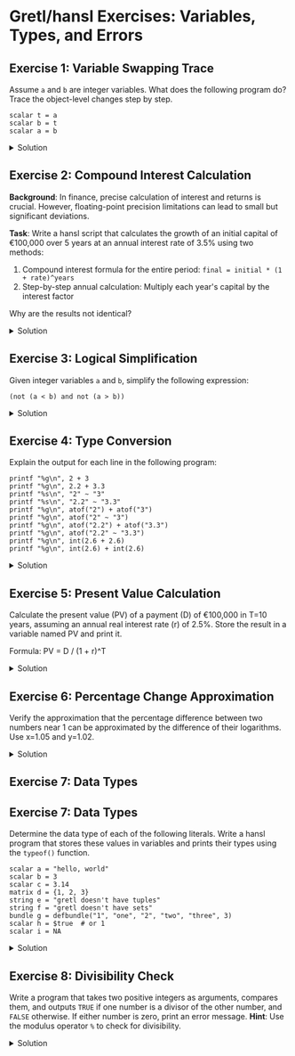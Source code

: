 # Gretl/hansl Exercises: Variables, Types, and Errors

## Exercise 1: Variable Swapping Trace

Assume `a` and `b` are integer variables. What does the following program do? Trace the object-level changes step by step.

```hansl
scalar t = a
scalar b = t
scalar a = b
```

<details>
<summary>Solution</summary>
# Initial state:
#   a contains an integer value
#   b contains an integer value

# After line 1 (t = a):
#   t points to the same value as a

# After line 2 (b = t):
#   b now points to the same value as t (and thus a)
#   The original value of b is overwritten

# After line 3 (a = b):
#   a continues to point to the same value since b already points to a's value

# Conclusion:
# This code does not actually swap values but makes all three variables (a, b, t)
# reference the original value of a. The original value of b is lost.
</details>

## Exercise 2: Compound Interest Calculation

**Background**: In finance, precise calculation of interest and returns is crucial. However, floating-point precision limitations can lead to small but significant deviations.

**Task**: Write a hansl script that calculates the growth of an initial capital of €100,000 over 5 years at an annual interest rate of 3.5% using two methods:
1. Compound interest formula for the entire period: `final = initial * (1 + rate)^years`
2. Step-by-step annual calculation: Multiply each year's capital by the interest factor

Why are the results not identical?

<details>
<summary>Solution</summary>
<pre><code class="language-hansl"># compound_interest_calculation.inp
# Method 1: Using compound interest formula
scalar initial = 100000
scalar rate = 0.035
scalar years = 5
scalar final_compound = initial * (1 + rate)^years
printf "Compound formula result: %.2f\n", final_compound
</code></pre>
<pre><code class="language-hansl"># Method 2: Step-by-step calculation
scalar capital = initial
loop i=1..5
    scalar capital = capital * (1 + rate)
endloop
printf "Step-by-step result: %.2f\n", capital
</code></pre>
<pre><code class="language-hansl"># Explanation for the difference
printf "Difference: %.10f\n", final_compound - capital
</code></pre>

The results differ slightly due to floating-point arithmetic precision limitations.
With the compound formula, we perform one exponentiation and one multiplication.
In the step-by-step approach, we perform 5 multiplications sequentially.
Each operation introduces a tiny rounding error, and these errors accumulate differently.
</details>

## Exercise 3: Logical Simplification

Given integer variables `a` and `b`, simplify the following expression:

```
(not (a < b) and not (a > b))
```

<details>
<summary>Solution</summary>
The expression simplifies to:
`(a == b)`

**Explanation**
"not (a < b) and not (a > b)" means "a is not less than b and a is not greater than b" which is equivalent to "a equals b"
</details>

## Exercise 4: Type Conversion

Explain the output for each line in the following program:

```hansl
printf "%g\n", 2 + 3
printf "%g\n", 2.2 + 3.3
printf "%s\n", "2" ~ "3"
printf "%s\n", "2.2" ~ "3.3"
printf "%g\n", atof("2") + atof("3")
printf "%g\n", atof("2" ~ "3")
printf "%g\n", atof("2.2") + atof("3.3")
printf "%g\n", atof("2.2" ~ "3.3")
printf "%g\n", int(2.6 + 2.6)
printf "%g\n", int(2.6) + int(2.6)
```

<details>
<summary>Solution</summary>
The explanations for each line:

<pre><code class="language-hansl">Line 1: 5       # Integer addition of 2 + 3
Line 2: 5.5     # Float addition of 2.2 + 3.3
Line 3: 23      # String concatenation of "2" and "3"
Line 4: 2.23.3  # String concatenation of "2.2" and "3.3"
Line 5: 5       # Converting strings to floats (atof) then adding
Line 6: 23      # Concatenating strings first, then converting to float
Line 7: 5.5     # Converting strings to floats then adding
Line 8: 0       # Invalid conversion - "2.23.3" is not a valid number, returns 0
Line 9: 5       # Adding floats (5.2) then converting to integer
Line 10: 4      # Converting each float to integer (truncating) then adding
</code></pre>

This illustrates type conversions between numeric and string types, and the difference between operation order in expressions.
</details>

## Exercise 5: Present Value Calculation

Calculate the present value (PV) of a payment (D) of €100,000 in T=10 years, assuming an annual real interest rate (r) of 2.5%. Store the result in a variable named PV and print it.

Formula: PV = D / (1 + r)^T

<details>
<summary>Solution</summary>
<pre><code class="language-hansl"># present_value.inp
scalar D = 100000
scalar T = 10
scalar r = 0.025
</code></pre>
<pre><code class="language-hansl">
scalar PV = D / (1 + r)^T
printf "Present value: %.2f\n", PV
</code></pre>
</details>

## Exercise 6: Percentage Change Approximation

Verify the approximation that the percentage difference between two numbers near 1 can be approximated by the difference of their logarithms. Use x=1.05 and y=1.02.

<details>
<summary>Solution</summary>
<pre><code class="language-hansl"># percentage_change_approximation.inp
set verbose off
scalar x = 1.05
scalar y = 1.02
</code></pre>
<pre><code class="language-hansl"># Exact percentage difference
scalar exact = (y - x)/x
# Logarithmic approximation
scalar approx = log(y) - log(x)
</code></pre>
<pre><code class="language-hansl">printf "Exact: %.4f\nApproximation: %.4f\n", exact, approx
</code></pre>
</details>

## Exercise 7: Data Types
## Exercise 7: Data Types

Determine the data type of each of the following literals. Write a hansl program that stores these values in variables and prints their types using the `typeof()` function.

```hansl
scalar a = "hello, world"
scalar b = 3
scalar c = 3.14
matrix d = {1, 2, 3}
string e = "gretl doesn't have tuples"
string f = "gretl doesn't have sets"
bundle g = defbundle("1", "one", "2", "two", "three", 3)
scalar h = $true  # or 1
scalar i = NA
```

<details>
<summary>Solution</summary>
<pre><code class="language-hansl"># data_types.inp
scalar a = "hello, world"
scalar b = 3
scalar c = 3.14
matrix d = {1, 2, 3}
bundle e = defbundle("1", "one", "2", "two", "three", 3)
scalar f = $true
scalar g = NA
</code></pre>
<pre><code class="language-hansl">printf "a: %s\n", typename(a)
printf "b: %s\n", typename(b)
printf "c: %s\n", typename(c)
printf "d: %s\n", typename(d)
printf "e: %s\n", typename(e)
printf "f: %s\n", typename(f)
printf "g: %s\n", typename(g)
printf "h: %s\n", typename(h)
printf "i: %s\n", typename(i)
</code></pre>

The data types in hansl/gretl are:
- a: string (text values)
- b: scalar (integer)
- c: scalar (float)
- d: matrix (row vector here)
- e: bundle (key-value collection)
- f: scalar (boolean)
- g: scalar (missing value)
</details>


## Exercise 8: Divisibility Check

Write a program that takes two positive integers as arguments, compares them, and outputs `TRUE` if one number is a divisor of the other number, and `FALSE` otherwise. If either number is zero, print an error message. **Hint**: Use the modulus operator `%` to check for divisibility.

<details>
<summary>Solution</summary>
<pre><code class="language-hansl"># divisibility_check.inp
function void check_divisibility(int a, int b)
    if a == 0 || b == 0
        printf "Error: Zero cannot be used in divisibility check\n"
        return
    endif
    if a % b == 0 || b % a == 0
        printf "TRUE\n"
    else
        printf "FALSE\n"
    endif
end function
</code></pre>
<pre><code class="language-hansl"># Examples
check_divisibility(10, 5)    # True: 5 divides 10
check_divisibility(7, 14)    # True: 7 divides 14
check_divisibility(7, 9)     # False: neither divides the other
check_divisibility(0,1)   # Error: Zero cannot be used
</code></pre>
</details>